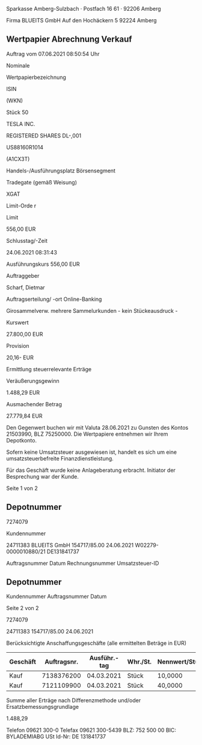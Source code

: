 <!-- image -->

Sparkasse Amberg-Sulzbach · Postfach 16 61 · 92206 Amberg

Firma BLUEITS GmbH Auf den Hochäckern 5 92224 Amberg

## Wertpapier Abrechnung Verkauf

Auftrag vom 07.06.2021 08:50:54 Uhr

Nominale

Wertpapierbezeichnung

ISIN

(WKN)

Stück 50

TESLA INC.

REGISTERED SHARES DL-,001

US88160R1014

(A1CX3T)

Handels-/Ausführungsplatz Börsensegment

Tradegate (gemäß Weisung)

XGAT

Limit-Orde r

Limit

556,00 EUR

Schlusstag/-Zeit

24.06.2021 08:31:43

Ausführungskurs 556,00 EUR

Auftraggeber

Scharf, Dietmar

Auftragserteilung/ -ort Online-Banking

Girosammelverw. mehrere Sammelurkunden - kein Stückeausdruck -

Kurswert

27.800,00 EUR

Provision

20,16- EUR

Ermittlung steuerrelevante Erträge

Veräußerungsgewinn

1.488,29 EUR

Ausmachender Betrag

27.779,84 EUR

Den Gegenwert buchen wir mit Valuta  28.06.2021 zu Gunsten des Kontos  21503990, BLZ  75250000. Die Wertpapiere entnehmen wir Ihrem Depotkonto.

Sofern keine Umsatzsteuer ausgewiesen ist, handelt es sich um eine umsatzsteuerbefreite Finanzdienstleistung.

Für das Geschäft wurde keine Anlageberatung erbracht. Initiator der Besprechung war der Kunde.

Seite 1 von 2

## Depotnummer

7274079

Kundennummer

24711383 BLUEITS GmbH 154717/85.00 24.06.2021 W02279-0000010880/21 DE131841737

Auftragsnummer Datum Rechnungsnummer Umsatzsteuer-ID

<!-- image -->

## Depotnummer

Kundennummer Auftragsnummer Datum

Seite 2 von 2

7274079

24711383 154717/85.00 24.06.2021

Berücksichtigte Anschaffungsgeschäfte (alle ermittelten Beträge in EUR)

| Geschäft   |   Auftragsnr. | Ausführ.-tag   | Whr./St.   | Nennwert/Stück   | AS-Kosten   | Erlös     | ant. Ergebnis   |     |
|------------|---------------|----------------|------------|------------------|-------------|-----------|-----------------|-----|
| Kauf       |    7138376200 | 04.03.2021     | Stück      | 10,0000          | 5.432,94-   | 5.555,27  | 122,33          | (D) |
| Kauf       |    7121109900 | 04.03.2021     | Stück      | 40,0000          | 20.855,11-  | 22.221,07 | 1.365,96        | (D) |

Summe aller Erträge nach Differenzmethode und/oder Ersatzbemessungsgrundlage

1.488,29

Telefon 09621 300-0 Telefax 09621 300-5439 BLZ: 752 500 00 BIC: BYLADEMIABG USt Id-Nr: DE 131841737